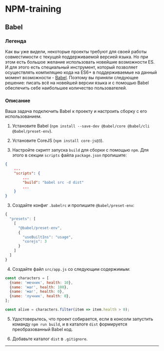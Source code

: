 # NPM-training

## Babel

### Легенда

Как вы уже видели, некоторые проекты требуют для своей работы совместимости с текущей поддерживаемой версией языка. Но при этом есть большое желание использовать новейшие возможности ES. И для этого есть специальный инструмент, который позволяет осуществлять компиляцию кода на ES6+ в поддерживаемые на данный момент возможности - [Babel](https://babeljs.io). Поэтому вы приняли следующее решение: писать всё на новейшей версии языка и с помощью Babel обеспечить себе наибольшее количество пользователей.

### Описание

Ваша задача подключить Babel к проекту и настроить сборку с его использованием.

1. Установите Babel (`npm install --save-dev @babel/core @babel/cli @babel/preset-env`).
2. Установите CoreJS (`npm install core-js@3`).

2. Настройте скрипт запуска `build` для сборки с помощью `npm`. Для этого в секции `scripts` файла `package.json` пропишите:
```json
{
    ...
    "scripts": {
        ...
        "build": "babel src -d dist"
        ...
    }
}
```

3. Создайте конфиг `.babelrc` и пропишите `@babel/preset-env`:
```javascript
{
  "presets": [
    [
      "@babel/preset-env",
      {
        "useBuiltIns": "usage",
        "corejs": 3
      }
    ]
  ]
}
```

4. Создайте файл `src/app.js` со следующим содержимым:
```javascript
const characters = [
  {name: 'мечник', health: 10},
  {name: 'маг', health: 100},
  {name: 'маг', health: 0},
  {name: 'лучник', health: 0},
];

const alive = characters.filter(item => item.health > 0);
```

5. Удостоверьтесь, что проект собирается, если в консоли запустить команду `npm run build`, и в каталоге `dist` формируется преобразованный Babel код.

6. Добавьте каталог `dist` в `.gitignore`.

---
